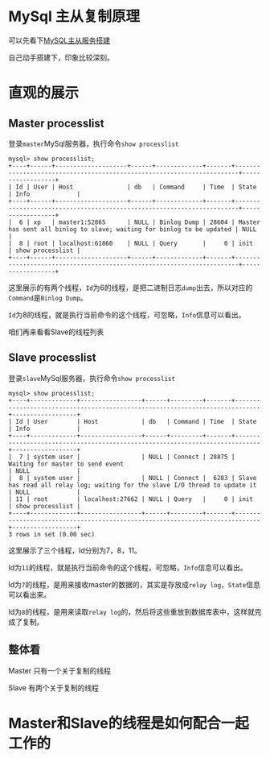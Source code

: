 # MySql 主从复制原理
可以先看下[MySQL主从服务搭建](mysql-build-master-slave)

自己动手搭建下，印象比较深刻。

# 直观的展示
## Master processlist
登录`master`MySql服务器，执行命令`show processlist`

```
mysql> show processlist;
+----+------+--------------------+------+-------------+-------+-----------------------------------------------------------------------+------------------+
| Id | User | Host               | db   | Command     | Time  | State                                                                 | Info             |
+----+------+--------------------+------+-------------+-------+-----------------------------------------------------------------------+------------------+
|  6 | xp   | master1:52865      | NULL | Binlog Dump | 28604 | Master has sent all binlog to slave; waiting for binlog to be updated | NULL             |
|  8 | root | localhost:61860    | NULL | Query       |     0 | init                                                                  | show processlist |
+----+------+--------------------+------+-------------+-------+-----------------------------------------------------------------------+------------------+
```

这里展示的有两个线程，`Id`为6的线程，是把二进制日志`dump`出去，所以对应的`Command`是`Binlog Dump`。

`Id`为8的线程，就是执行当前命令的这个线程，可忽略，`Info`信息可以看出。

咱们再来看看Slave的线程列表
## Slave processlist

登录`slave`MySql服务器，执行命令`show processlist`

```
mysql> show processlist;
+----+-------------+-----------------+------+---------+-------+-----------------------------------------------------------------------------+------------------+
| Id | User        | Host            | db   | Command | Time  | State                                                                       | Info             |
+----+-------------+-----------------+------+---------+-------+-----------------------------------------------------------------------------+------------------+
|  7 | system user |                 | NULL | Connect | 28875 | Waiting for master to send event                                            | NULL             |
|  8 | system user |                 | NULL | Connect |  6283 | Slave has read all relay log; waiting for the slave I/O thread to update it | NULL             |
| 11 | root        | localhost:27662 | NULL | Query   |     0 | init                                                                        | show processlist |
+----+-------------+-----------------+------+---------+-------+-----------------------------------------------------------------------------+------------------+
3 rows in set (0.00 sec)
```

这里展示了三个线程，Id分别为7，8，11。

Id为`11`的线程，就是执行当前命令的这个线程，可忽略，`Info`信息可以看出。

Id为`7`的线程，是用来接收master的数据的，其实是存放成`relay log`，`State`信息可以看出来。

Id为`8`的线程，是用来读取`relay log`的，然后将这些重放到数据库表中，这样就完成了复制。


## 整体看
Master 只有一个关于复制的线程

Slave  有两个关于复制的线程

# Master和Slave的线程是如何配合一起工作的


